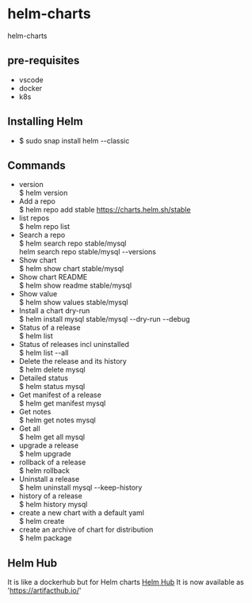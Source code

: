 # helm-charts
helm-charts

## pre-requisites
- vscode
- docker
- k8s

## Installing Helm
- $ sudo snap install helm --classic

## Commands
- version </br> $ helm version
- Add a repo </br> $ helm repo add stable https://charts.helm.sh/stable
- list repos </br> $ helm repo list
- Search a repo </br> $ helm search repo stable/mysql </br> helm search repo stable/mysql --versions
- Show chart </br> $ helm show chart stable/mysql
- Show chart README </br> $ helm show readme stable/mysql
- Show value </br> $ helm show values stable/mysql
- Install a chart dry-run </br> $ helm install mysql stable/mysql --dry-run --debug
- Status of a release </br> $ helm list
- Status of releases incl uninstalled </br> $ helm list --all
- Delete the release and its history </br> $ helm delete mysql
- Detailed status</br> $ helm status mysql
- Get manifest of a release </br> $ helm get manifest mysql
- Get notes </br> $ helm get notes mysql
- Get all </br> $ helm get all mysql
- upgrade a release </br> $ helm upgrade
- rollback of a release </br> $ helm rollback
- Uninstall a release </br> $ helm uninstall mysql --keep-history
- history of a release </br> $ helm history mysql
- create a new chart with a default yaml </br> $ helm create
- create an archive of chart for distribution </br> $ helm package

## Helm Hub
It is like a dockerhub but for Helm charts
[Helm Hub](https://hub.helm.sh)
It is now available as 'https://artifacthub.io/'

